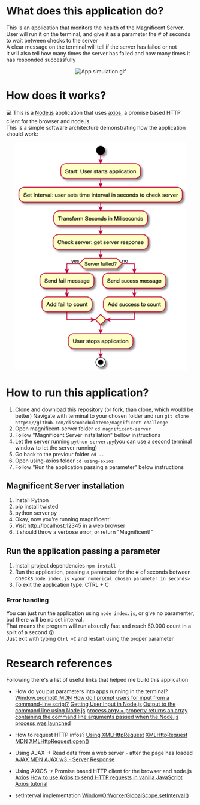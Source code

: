 # What does this application do?
This is an application that monitors the health of the Magnificent Server.<br>
User will run it on the terminal, and give it as a parameter the # of seconds to wait between checks to the server<br>
A clear message on the terminal will tell if the server has failed or not<br>
It will also tell how many times the server has failed and how many times it has responded successfully

<p align="center">
  <img alt="App simulation gif" src="magnificent-challenge.gif">
</p>

# How does it works?
💻 This is a [Node.js](https://nodejs.org/en/) application that uses [axios](https://www.npmjs.com/package/axios), a promise based HTTP client for the browser and node.js<br>
This is a simple software architecture demonstrating how the application should work:
<p align="center">
  <img width="460" height="auto" src="magnificent-software-architecture.png">
</p>

# How to run this application?
1. Clone and download this repository (or fork, than clone, which would be better)
Navigate with terminal to your chosen folder and run `git clone https://github.com/discombobulateme/magnificent-challenge`
2. Open magnificent-server folder `cd magnificent-server`
3. Follow "Magnificent Server installation" bellow instructions
4. Let the server running `python server.py`(you can use a second terminal window to let the server running)
5. Go back to the previour folder `cd ..`
6. Open using-axios folder `cd using-axios`
7. Follow "Run the application passing a parameter" below instructions

## Magnificent Server installation
1. Install Python
2. pip install twisted
3. python server.py
4. Okay, now you're running magnificent!
5. Visit http://localhost:12345 in a web browser
6. It should throw a verbose error, or return "Magnificent!"

## Run the application passing a parameter
1. Install project dependencies `npm install`
2. Run the application, passing a parameter for the # of seconds between checks `node index.js <your numerical chosen parameter in seconds>`
3. To exit the application type: CTRL + C

### Error handling
You can just run the application using `node index.js`, or give no paramenter, but there will be no set interval.<br>
That means the program will run absurdly fast and reach 50.000 count in a split of a second 😲 <br>
Just exit with typing `Ctrl +C` and restart using the proper parameter

# Research references
Following there's a list of useful links that helped me build this application
<br>
- How do you put parameters into apps running in the terminal?
[Window.prompt() MDN](https://developer.mozilla.org/en-US/docs/Web/API/Window/prompt)
[How do I prompt users for input from a command-line script?](https://nodejs.org/en/knowledge/command-line/how-to-prompt-for-command-line-input/)
[Getting User Input in Node.js](https://www.codecademy.com/articles/getting-user-input-in-node-js)
[Output to the command line using Node.js](https://nodejs.dev/learn/output-to-the-command-line-using-nodejs)
[process.argv = property returns an array containing the command line arguments passed when the Node.js process was launched](https://nodejs.org/api/process.html#process_process_argv)

- How to request HTTP infos?
[Using XMLHttpRequest](https://developer.mozilla.org/en-US/docs/Web/API/XMLHttpRequest/Using_XMLHttpRequest)
[XMLHttpRequest MDN](https://developer.mozilla.org/en-US/docs/Web/API/XMLHttpRequest)
[XMLHttpRequest.open()](https://developer.mozilla.org/en-US/docs/Web/API/XMLHttpRequest/open)

- Using AJAX -> Read data from a web server - after the page has loaded
[AJAX MDN](https://developer.mozilla.org/en-US/docs/Web/Guide/AJAX)
[AJAX w3 - Server Response](https://www.w3schools.com/XML/ajax_xmlhttprequest_response.asp)

- Using AXIOS -> Promise based HTTP client for the browser and node.js
[Axios](https://www.npmjs.com/package/axios)
[How to use Axios to send HTTP requests in vanilla JavaScript](https://attacomsian.com/blog/axios-javascript)
[Axios tutorial](http://zetcode.com/javascript/axios/)

- setInterval implementation
[WindowOrWorkerGlobalScope.setInterval()](https://developer.mozilla.org/en-US/docs/Web/API/WindowOrWorkerGlobalScope/setInterval)

